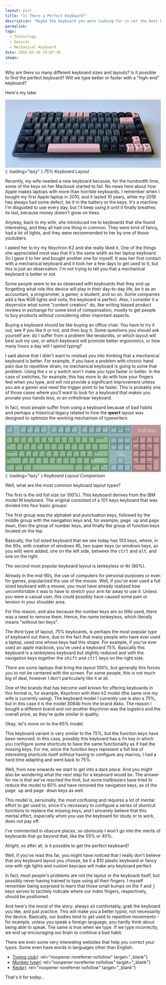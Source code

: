 ```yaml
---
layout: post
title: "Is There a Perfect Keyboard?"
description: "Maybe the keyboard you were looking for is not the best keyboad. Actually, is there a perfect keyboard?"
permalink: 
tags:
  - Technology
  - Devices
  - Mechanical Keyboard
date: 2022-05-26 15:07:30
image:
---
```


Why are there so many different keyboard sizes and layouts? Is it possible to find the perfect keyboard? Will we type better or faster with a "high-end" keyboard?

Here's my take:

![Akko Black & Pink 3084B Plus Keyboard](/assets/images/general/EF18B218-AE83-4255-8281-2F7BBD20E65F.webp){: loading="lazy" }
*75% Keyboard Layout*

Recently, my wife needed a new keyboard because, for the hundredth time, some of the keys on her Macbook started to fail. No news here about how Apple makes laptops with more than horrible keyboards. I remember when I bought my first Apple laptop in 2010, and it lasted 10 years, while my 2018 has always had some defect, be it in the battery or the keys. It's a machine I'm disgusted to use every day, but I'll keep using it until it finally breathes its last, because money doesn't grow on trees.

Anyway, back to my wife, she introduced me to keyboards that she found interesting, and they all had one thing in common. They were kind of fancy, had a lot of lights, and they were recommended to her by one of those youtubers.

I asked her to try my Keychron K2 and she really liked it. One of the things she appreciated most was that it's the same width as her laptop keyboard. So I gave it to her and bought another one for myself. It was her first contact with a mechanical keyboard and it took her a few days to get used to it, but this is just an observation. I'm not trying to tell you that a mechanical keyboard is better or not.

Some people seem to be so obsessed with keyboards that they end up forgetting what role this device will play in their day-to-day life, be it as an accountant, a programmer, a gamer, a student, and so on. Some companies add a few RGB lights and voila, the keyboard is perfect. Also, I consider it a disservice what some "content creators" do, like writing biased product reviews in exchange for some kind of compensation, mostly to get people to buy products without considering other important aspects.

Buying a keyboard should be like buying an office chair. You have to try it out, see if you like it or not, and then buy it. Some questions you should ask yourself are: do I suffer from a problem like tendonitis, or which layout will best suit my use, or which keyboard will promote better ergonomics, or how many hours a day will I spend typing?

I said above that I didn't want to mislead you into thinking that a mechanical keyboard is better. For example, if you have a problem with chronic hand pain due to repetitive strain, no mechanical keyboard is going to solve that problem. Using the x or y switch won't make you type faster or better. In the case of switches, for example, this has more to do with how your fingers feel when you type, and will not provide a significant improvement unless you are a gamer and need the trigger point to be faster. This is probably one of those cases where you'll want to look for a keyboard that makes you pronate your hands less, or an ortholinear keyboard.

In fact, most people suffer from using a keyboard because of bad habits and perhaps a historical legacy related to how the **qwert** layout was designed to optimize the working mechanism of typewriters.

![Akko Black & Pink 3084B Plus Keyboard](/assets/images/general/6E55DD91-45EA-4D00-B869-BB5679934C12.webp){: loading="lazy" }
*Keyboard Layout Comparison*

Well, what are the most common keyboard layout types?

The first is the old full size (or 100%). This keyboard derives from the IBM model M keyboard. The original consisted of a 101-keys keyboard that was divided into four basic groups:

The first group was the alphabet and punctuation keys, followed by the middle group with the navigation keys and, for example, <kbd>page up</kbd> and <kbd>page down</kbd>, then the group of number keys, and finally the group of function keys located on the top.

Basically, the full sized keyboard that we see today has 103 keys, where, in the 90s, with creation of windows 95, two super keys (or windows keys, as you will) were added, one on the left side, between the <kbd>ctrl</kbd> and <kbd>alt</kbd>, and one on the right.

The second most popular keyboard layout is tenkeyless or tkl (80%).

Already in the mid-90s, the use of computers for personal purposes or even for games, popularized the use of the mouse. Well, if you've ever used a full sized keyboard with a mouse, you must have already realized how uncomfortable it was to have to stretch your arm far away to use it. Unless you were a casual user, this could possibly have caused some pain or tension in your shoulder area.

For this reason, and also because the number keys are so little used, there was a need to remove them. Hence, the name tenkeyless, which literally means "without ten keys".

The third type of layout, 75% keyboards, is perhaps the most popular type of keyboard out there, due to the fact that many people who have ever used a laptop, used one whose keys had this shape. For example, if you've ever used an apple macbook, you've used a keyboard 75%. Basically this keyboard is a tenkeyless keyboard but slightly reduced and with the navigation keys together the <kbd>shift</kbd> and <kbd>ctrl</kbd> keys on the right side.

There are some laptops that bring the layout 100%, but generally this forces you to not be centered with the screen. For some people, this is not much big of deal, however I don't particularly like it at all.

One of the brands that has become well known for offering keyboards in this format is, for example, Keychron with their k2 model (the same one my wife is currently using). The keyboard model I currently use is also a 75%, but in this case it is the model 3084b from the brand Akko. The reason I bought a different brand and not another Keychron was the logistics and the overall price, as they're quite similar in quality.

Okay, let's move on to the 65% model.

This keyboard variant is very similar to the 75%, but the function keys have been removed. In this case, possibly this keyboard has a <kbd>fn</kbd> key in which you configure some shortcuts to have the same functionality as if had the missing keys. For me, since the function keys represent a full line of interesting shortcuts itself without having to configure any macros, I had a hard time adapting and went back to 75%.

Well, from now onwards we start to get into a dark place. And you might also be wondering what the next step for a keyboard would be. The answer for me is that we've reached the limit, but some trailblazers have tried to reduce the model to 60% and have removed the navigation keys, as of the <kbd>page up</kbd> and <kbd>page down</kbd> keys as well.

This model is, personally, the most confusing and requires a lot of mental effort to get used to, since it's necessary to configure a series of shortcut functions to replace the missing keys, and I sincerely believe that this mental effort, especially when you use the keyboard for study or to work, does not pay off.

I've commented in obscure places, so obviously I won't go into the merits of keyboards that go beyond that, like the 55% or 40%.

Alright, so after all, is it possible to get the perfect keyboard?

Well, if you've read this far, you might have noticed that I really don't believe that any keyboard layout you choose, be it a $10 plastic keyboard or fancy one with rgb lights and custom keycaps will make any keyboard perfect.

In fact, most people's problems are not the layout or the keyboard itself, but possibly never having trained to type using all their fingers.
I myself remember being surprised to learn that those small bumps on the <kbd>f</kbd> and <kbd>j</kbd> keys serves to tactilely indicate where our index fingers, respectively, should be positioned.

And here's the moral of the story: always sit comfortably, grab the keyboard you like, and just practice. This will make you a better typist, not necessarily the device. Basically, our bodies tend to get used to repetitive movements - for example, unless you speak a foreign language, you hardly think about being able to speak. The same is true when we type. If we type incorrectly, we end up encouraging our brain to continue a bad habit.

There are even some very interesting websites that help you correct your typos. Some even have words in languages other than English:


* [Typing club](https://www.typingclub.com/){: rel="noopener noreferrer nofollow" target="_blank"}
* [Monkey type](https://monkeytype.com/){: rel="noopener noreferrer nofollow" target="_blank"}
* [Keybr](https://www.keybr.com){: rel="noopener noreferrer nofollow" target="_blank"}


That's it for today...


